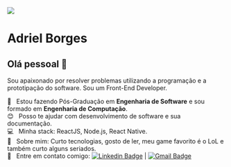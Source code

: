 <img width="auto" src="https://github.com/tgmarinho/tgmarinho/blob/master/banner.png">

# Adriel Borges

## Olá pessoal 👋
Sou apaixonado por resolver problemas utilizando a programação e a prototipação do software.
Sou um Front-End Developer.

 :rocket:  &nbsp; Estou fazendo Pós-Graduação em **Engenharia de Software** e sou formado em **Engenharia de Computação**.
 <br/> :blush: &nbsp; Posso te ajudar com desenvolvimento de software e sua documentação.
 <br/> :computer: &nbsp; Minha stack: ReactJS, Node.js, React Native.
 <br/> 💬  &nbsp; Sobre mim: Curto tecnologias, gosto de ler, meu game favorito é o LoL e também curto alguns seriados.
 <br/> :email: &nbsp; Entre em contato comigo: [![Linkedin Badge](https://img.shields.io/badge/-adrielborgesti-blue?style=flat-square&logo=Linkedin&logoColor=white&link=https://www.linkedin.com/in/adrielborgesti/)](https://www.linkedin.com/in/adrielborgesti/) 
| 
[![Gmail Badge](https://img.shields.io/badge/-adrieluca@gmail.com-c14438?style=flat-square&logo=Gmail&logoColor=white&link=mailto:adrieluca@gmail.com)](mailto:adrieluca@gmail.com)
